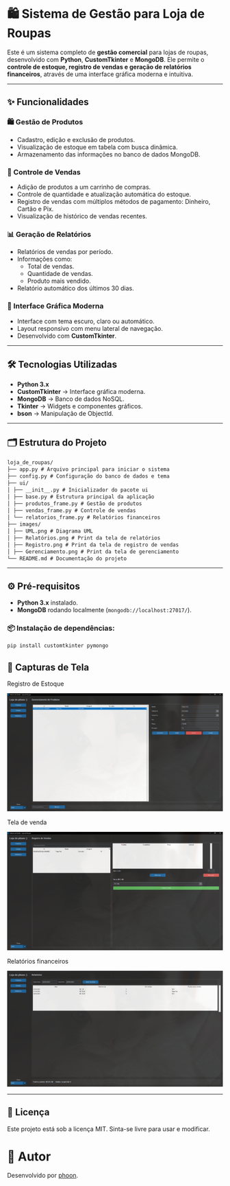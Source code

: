 # 🛍️ Sistema de Gestão para Loja de Roupas

Este é um sistema completo de **gestão comercial** para lojas de roupas, desenvolvido com **Python**, **CustomTkinter** e **MongoDB**. Ele permite o **controle de estoque, registro de vendas e geração de relatórios financeiros**, através de uma interface gráfica moderna e intuitiva.

---

## ✨ Funcionalidades

### 🛍️ Gestão de Produtos
- Cadastro, edição e exclusão de produtos.
- Visualização de estoque em tabela com busca dinâmica.
- Armazenamento das informações no banco de dados MongoDB.

### 💸 Controle de Vendas
- Adição de produtos a um carrinho de compras.
- Controle de quantidade e atualização automática do estoque.
- Registro de vendas com múltiplos métodos de pagamento: Dinheiro, Cartão e Pix.
- Visualização de histórico de vendas recentes.

### 📊 Geração de Relatórios
- Relatórios de vendas por período.
- Informações como:
  - Total de vendas.
  - Quantidade de vendas.
  - Produto mais vendido.
- Relatório automático dos últimos 30 dias.

### 🎨 Interface Gráfica Moderna
- Interface com tema escuro, claro ou automático.
- Layout responsivo com menu lateral de navegação.
- Desenvolvido com **CustomTkinter**.

---

## 🛠️ Tecnologias Utilizadas
- **Python 3.x**
- **CustomTkinter** → Interface gráfica moderna.
- **MongoDB** → Banco de dados NoSQL.
- **Tkinter** → Widgets e componentes gráficos.
- **bson** → Manipulação de ObjectId.

---

## 🗂️ Estrutura do Projeto

```text 
loja_de_roupas/
├── app.py # Arquivo principal para iniciar o sistema
├── config.py # Configuração do banco de dados e tema
├── ui/
│ ├── __init__.py # Inicializador do pacote ui
│ ├── base.py # Estrutura principal da aplicação
│ ├── produtos_frame.py # Gestão de produtos
│ ├── vendas_frame.py # Controle de vendas
│ └── relatorios_frame.py # Relatórios financeiros
├── images/
│ ├── UML.png # Diagrama UML
│ ├── Relatórios.png # Print da tela de relatórios
│ ├── Registro.png # Print da tela de registro de vendas
│ ├── Gerenciamento.png # Print da tela de gerenciamento
└── README.md # Documentação do projeto
```

---

## ⚙️ Pré-requisitos

- **Python 3.x** instalado.
- **MongoDB** rodando localmente (`mongodb://localhost:27017/`).

### 📦 Instalação de dependências:

```bash
pip install customtkinter pymongo
```

## 📸 Capturas de Tela

Registro de Estoque

![Estoque](images/Estoque.png)

Tela de venda

![Tela de Venda](images/Vendas.png)

Relatórios financeiros

![Tela de Venda](images/Relatórios.png)

---

## 📝 Licença
Este projeto está sob a licença MIT. Sinta-se livre para usar e modificar.

# 👤 Autor
Desenvolvido por [phoon](https://github.com/phoonsz).
